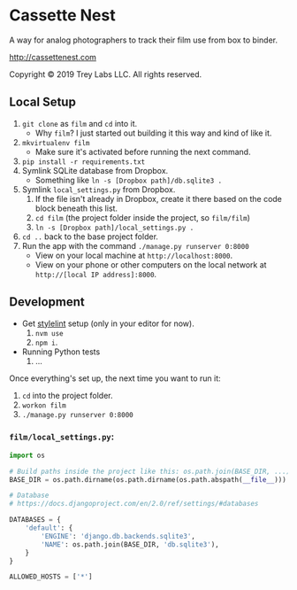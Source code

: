 # Cassette Nest

A way for analog photographers to track their film use from box to binder.

http://cassettenest.com

Copyright &copy; 2019 Trey Labs LLC. All rights reserved.

## Local Setup

1. `git clone` as `film` and `cd` into it.
    - Why `film`? I just started out building it this way and kind of like it.
2. `mkvirtualenv film`
    - Make sure it's activated before running the next command.
3. `pip install -r requirements.txt`
4. Symlink SQLite database from Dropbox.
    - Something like `ln -s [Dropbox path]/db.sqlite3 .`
5. Symlink `local_settings.py` from Dropbox.
    1. If the file isn't already in Dropbox, create it there based on the code block beneath this list.
    2. `cd film` (the project folder inside the project, so `film/film`)
    3. `ln -s [Dropbox path]/local_settings.py .`
6. `cd ..` back to the base project folder.
7. Run the app with the command `./manage.py runserver 0:8000`
    - View on your local machine at `http://localhost:8000`.
    - View on your phone or other computers on the local network at `http://[local IP address]:8000`.

## Development

- Get [stylelint](https://stylelint.io/) setup (only in your editor for now).
    1. `nvm use`
    2. `npm i`.
- Running Python tests
    1. …

Once everything's set up, the next time you want to run it:

1. `cd` into the project folder.
2. `workon film`
3. `./manage.py runserver 0:8000`

### `film/local_settings.py`:

```python
import os

# Build paths inside the project like this: os.path.join(BASE_DIR, ...)
BASE_DIR = os.path.dirname(os.path.dirname(os.path.abspath(__file__)))

# Database
# https://docs.djangoproject.com/en/2.0/ref/settings/#databases

DATABASES = {
    'default': {
        'ENGINE': 'django.db.backends.sqlite3',
        'NAME': os.path.join(BASE_DIR, 'db.sqlite3'),
    }
}

ALLOWED_HOSTS = ['*']
```
